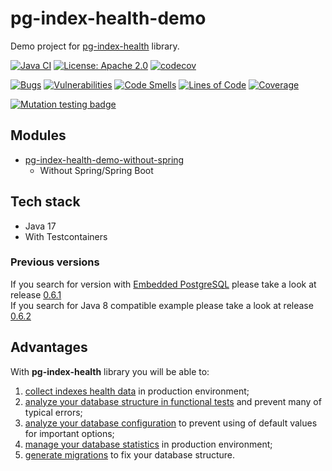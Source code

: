 # pg-index-health-demo

Demo project for [pg-index-health](https://github.com/mfvanek/pg-index-health) library.

[![Java CI](https://github.com/mfvanek/pg-index-health-demo/workflows/Java%20CI/badge.svg)](https://github.com/mfvanek/pg-index-health-demo/actions "Java CI")
[![License: Apache 2.0](https://img.shields.io/badge/License-Apache%202.0-blue.svg)](https://github.com/mfvanek/pg-index-health-demo/blob/master/LICENSE "Apache License 2.0")
[![codecov](https://codecov.io/gh/mfvanek/pg-index-health-demo/branch/master/graph/badge.svg?token=TA13I5NCK4)](https://codecov.io/gh/mfvanek/pg-index-health-demo)

[![Bugs](https://sonarcloud.io/api/project_badges/measure?project=mfvanek_pg-index-health-demo&metric=bugs)](https://sonarcloud.io/summary/new_code?id=mfvanek_pg-index-health-demo)
[![Vulnerabilities](https://sonarcloud.io/api/project_badges/measure?project=mfvanek_pg-index-health-demo&metric=vulnerabilities)](https://sonarcloud.io/summary/new_code?id=mfvanek_pg-index-health-demo)
[![Code Smells](https://sonarcloud.io/api/project_badges/measure?project=mfvanek_pg-index-health-demo&metric=code_smells)](https://sonarcloud.io/summary/new_code?id=mfvanek_pg-index-health-demo)
[![Lines of Code](https://sonarcloud.io/api/project_badges/measure?project=mfvanek_pg-index-health-demo&metric=ncloc)](https://sonarcloud.io/summary/new_code?id=mfvanek_pg-index-health-demo)
[![Coverage](https://sonarcloud.io/api/project_badges/measure?project=mfvanek_pg-index-health-demo&metric=coverage)](https://sonarcloud.io/summary/new_code?id=mfvanek_pg-index-health-demo)

[![Mutation testing badge](https://img.shields.io/endpoint?style=flat&url=https%3A%2F%2Fbadge-api.stryker-mutator.io%2Fgithub.com%2Fmfvanek%2Fpg-index-health-demo%2Fmaster)](https://dashboard.stryker-mutator.io/reports/github.com/mfvanek/pg-index-health-demo/master)

## Modules

* [pg-index-health-demo-without-spring](pg-index-health-demo-without-spring)
  * Without Spring/Spring Boot

## Tech stack

* Java 17
* With Testcontainers

### Previous versions

If you search for version with [Embedded PostgreSQL](https://github.com/mfvanek/pg-index-health-demo/blob/4269907dc3e5be92fbe90346755bd107260c0c55/src/main/java/io/github/mfvanek/pg/index/health/demo/DemoApp.java#L28)
please take a look at release [0.6.1](https://github.com/mfvanek/pg-index-health-demo/releases/tag/v.0.6.1)  
If you search for Java 8 compatible example please take a look at release [0.6.2](https://github.com/mfvanek/pg-index-health-demo/releases/tag/v.0.6.2)

## Advantages

With **pg-index-health** library you will be able to:
1. [collect indexes health data](https://github.com/mfvanek/pg-index-health-demo/blob/master/src/main/java/io/github/mfvanek/pg/index/health/demo/DemoApp.java) in production environment;
2. [analyze your database structure in functional tests](https://github.com/mfvanek/pg-index-health-demo/blob/master/src/test/java/io/github/mfvanek/pg/index/health/demo/IndexesMaintenanceTest.java) and prevent many of typical errors;
3. [analyze your database configuration](https://github.com/mfvanek/pg-index-health-demo/blob/master/src/main/java/io/github/mfvanek/pg/index/health/demo/ConfigurationDemoApp.java) to prevent using of default values for important options;
4. [manage your database statistics](https://github.com/mfvanek/pg-index-health-demo/blob/master/src/main/java/io/github/mfvanek/pg/index/health/demo/StatisticsDemoApp.java) in production environment;
5. [generate migrations](https://github.com/mfvanek/pg-index-health-demo/blob/master/src/main/java/io/github/mfvanek/pg/index/health/demo/DemoApp.java) to fix your database structure.
